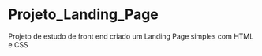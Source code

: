# Projeto_Landing_Page
Projeto de estudo de front end criado um Landing Page simples com HTML e CSS
